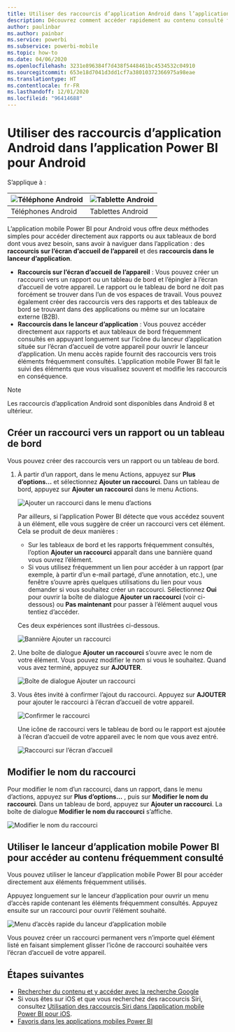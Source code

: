 ```yaml
---
title: Utiliser des raccourcis d’application Android dans l’application Power BI pour Android
description: Découvrez comment accéder rapidement au contenu consulté fréquemment à l’aide de raccourcis et de la recherche Google.
author: paulinbar
ms.author: painbar
ms.service: powerbi
ms.subservice: powerbi-mobile
ms.topic: how-to
ms.date: 04/06/2020
ms.openlocfilehash: 3231e896384f7d438f5448461bc4534532c04910
ms.sourcegitcommit: 653e18d7041d3dd1cf7a38010372366975a98eae
ms.translationtype: HT
ms.contentlocale: fr-FR
ms.lasthandoff: 12/01/2020
ms.locfileid: "96414688"
---
```

# <a name="use-android-app-shortcuts-in-the-power-bi-android-app"></a>Utiliser des raccourcis d’application Android dans l’application Power BI pour Android

S’applique à :

| ![Téléphone Android](./media/mobile-app-quick-access-shortcuts/android-logo-40-px.png) | ![Tablette Android](./media/mobile-app-quick-access-shortcuts/android-logo-40-px.png) |
|:--- |:--- |
| Téléphones Android |Tablettes Android |

L’application mobile Power BI pour Android vous offre deux méthodes simples pour accéder directement aux rapports ou aux tableaux de bord dont vous avez besoin, sans avoir à naviguer dans l’application : des **raccourcis sur l’écran d’accueil de l’appareil** et des **raccourcis dans le lanceur d’application**.
 * **Raccourcis sur l’écran d’accueil de l’appareil** : Vous pouvez créer un raccourci vers un rapport ou un tableau de bord et l’épingler à l’écran d’accueil de votre appareil. Le rapport ou le tableau de bord ne doit pas forcément se trouver dans l’un de vos espaces de travail. Vous pouvez également créer des raccourcis vers des rapports et des tableaux de bord se trouvant dans des applications ou même sur un locataire externe (B2B).
 * **Raccourcis dans le lanceur d’application** : Vous pouvez accéder directement aux rapports et aux tableaux de bord fréquemment consultés en appuyant longuement sur l’icône du lanceur d’application située sur l’écran d’accueil de votre appareil pour ouvrir le lanceur d’application. Un menu accès rapide fournit des raccourcis vers trois éléments fréquemment consultés. L’application mobile Power BI fait le suivi des éléments que vous visualisez souvent et modifie les raccourcis en conséquence.

 >[!NOTE]
 >Les raccourcis d’application Android sont disponibles dans Android 8 et ultérieur.

## <a name="create-a-shortcut-to-any-report-or-dashboard"></a>Créer un raccourci vers un rapport ou un tableau de bord

Vous pouvez créer des raccourcis vers un rapport ou un tableau de bord.

1. À partir d’un rapport, dans le menu Actions, appuyez sur **Plus d’options...** et sélectionnez **Ajouter un raccourci**. Dans un tableau de bord, appuyez sur **Ajouter un raccourci** dans le menu Actions.

   ![Ajouter un raccourci dans le menu d’actions](media/mobile-app-quick-access-shortcuts/mobile-add-shortcut-action-menu.png)

   Par ailleurs, si l’application Power BI détecte que vous accédez souvent à un élément, elle vous suggère de créer un raccourci vers cet élément. Cela se produit de deux manières :
   * Sur les tableaux de bord et les rapports fréquemment consultés, l’option **Ajouter un raccourci** apparaît dans une bannière quand vous ouvrez l’élément.
   * Si vous utilisez fréquemment un lien pour accéder à un rapport (par exemple, à partir d’un e-mail partagé, d’une annotation, etc.), une fenêtre s’ouvre après quelques utilisations du lien pour vous demander si vous souhaitez créer un raccourci. Sélectionnez **Oui** pour ouvrir la boîte de dialogue **Ajouter un raccourci** (voir ci-dessous) ou **Pas maintenant** pour passer à l’élément auquel vous tentiez d’accéder.
   
   Ces deux expériences sont illustrées ci-dessous.

   ![Bannière Ajouter un raccourci](media/mobile-app-quick-access-shortcuts/mobile-add-shortcut-banner.png)

 1. Une boîte de dialogue **Ajouter un raccourci** s’ouvre avec le nom de votre élément. Vous pouvez modifier le nom si vous le souhaitez. Quand vous avez terminé, appuyez sur **AJOUTER**.

    ![Boîte de dialogue Ajouter un raccourci](media/mobile-app-quick-access-shortcuts/mobile-add-shortcut-dialog.png)

1. Vous êtes invité à confirmer l’ajout du raccourci. Appuyez sur **AJOUTER** pour ajouter le raccourci à l’écran d’accueil de votre appareil.

   ![Confirmer le raccourci](media/mobile-app-quick-access-shortcuts/mobile-confirm-shortcut.png)

   Une icône de raccourci vers le tableau de bord ou le rapport est ajoutée à l’écran d’accueil de votre appareil avec le nom que vous avez entré.

   ![Raccourci sur l’écran d’accueil](media/mobile-app-quick-access-shortcuts/mobile-shortcut-on-home-screen.png)

## <a name="edit-the-shortcut-name"></a>Modifier le nom du raccourci

Pour modifier le nom d’un raccourci, dans un rapport, dans le menu d’actions, appuyez sur **Plus d’options...** , puis sur **Modifier le nom du raccourci**. Dans un tableau de bord, appuyez sur **Ajouter un raccourci**. La boîte de dialogue **Modifier le nom du raccourci** s’affiche.

 ![Modifier le nom du raccourci](media/mobile-app-quick-access-shortcuts/mobile-edit-shortcut.png)

## <a name="use-the-power-bi-mobile-app-launcher-to-access-frequently-viewed-content"></a>Utiliser le lanceur d’application mobile Power BI pour accéder au contenu fréquemment consulté

Vous pouvez utiliser le lanceur d’application mobile Power BI pour accéder directement aux éléments fréquemment utilisés.

Appuyez longuement sur le lanceur d’application pour ouvrir un menu d’accès rapide contenant les éléments fréquemment consultés. Appuyez ensuite sur un raccourci pour ouvrir l’élément souhaité.

![Menu d’accès rapide du lanceur d’application mobile](media/mobile-app-quick-access-shortcuts/mobile-shortcut-from-quick-access-menu.png)

Vous pouvez créer un raccourci permanent vers n’importe quel élément listé en faisant simplement glisser l’icône de raccourci souhaitée vers l’écran d’accueil de votre appareil.

## <a name="next-steps"></a>Étapes suivantes
* [Rechercher du contenu et y accéder avec la recherche Google](mobile-app-find-access-google-search.md)
* Si vous êtes sur iOS et que vous recherchez des raccourcis Siri, consultez [Utilisation des raccourcis Siri dans l’application mobile Power BI pour iOS](mobile-apps-ios-siri-shortcuts.md).
* [Favoris dans les applications mobiles Power BI](mobile-apps-favorites.md)
